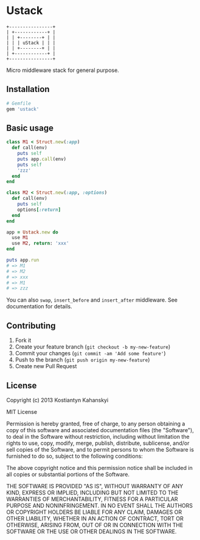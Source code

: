 # Ustack

```
+----------------+
| +------------+ |
| | +--------+ | |
| | | uStack | | |
| | +--------+ | |
| +------------+ |
+----------------+
```

Micro middleware stack for general purpose.

## Installation

```ruby
# Gemfile
gem 'ustack'
```

## Basic usage

```ruby
class M1 < Struct.new(:app)
  def call(env)
    puts self
    puts app.call(env)
    puts self
    'zzz'
  end
end

class M2 < Struct.new(:app, :options)
  def call(env)
    puts self
    options[:return]
  end
end

app = Ustack.new do
  use M1
  use M2, return: 'xxx'
end

puts app.run
# => M1
# => M2
# => xxx
# => M1
# => zzz
```

You can also `swap`, `insert_before` and `insert_after` middleware. See documentation for details.

## Contributing

1. Fork it
2. Create your feature branch (`git checkout -b my-new-feature`)
3. Commit your changes (`git commit -am 'Add some feature'`)
4. Push to the branch (`git push origin my-new-feature`)
5. Create new Pull Request

## License

Copyright (c) 2013 Kostiantyn Kahanskyi

MIT License

Permission is hereby granted, free of charge, to any person obtaining
a copy of this software and associated documentation files (the
"Software"), to deal in the Software without restriction, including
without limitation the rights to use, copy, modify, merge, publish,
distribute, sublicense, and/or sell copies of the Software, and to
permit persons to whom the Software is furnished to do so, subject to
the following conditions:

The above copyright notice and this permission notice shall be
included in all copies or substantial portions of the Software.

THE SOFTWARE IS PROVIDED "AS IS", WITHOUT WARRANTY OF ANY KIND,
EXPRESS OR IMPLIED, INCLUDING BUT NOT LIMITED TO THE WARRANTIES OF
MERCHANTABILITY, FITNESS FOR A PARTICULAR PURPOSE AND
NONINFRINGEMENT. IN NO EVENT SHALL THE AUTHORS OR COPYRIGHT HOLDERS BE
LIABLE FOR ANY CLAIM, DAMAGES OR OTHER LIABILITY, WHETHER IN AN ACTION
OF CONTRACT, TORT OR OTHERWISE, ARISING FROM, OUT OF OR IN CONNECTION
WITH THE SOFTWARE OR THE USE OR OTHER DEALINGS IN THE SOFTWARE.
